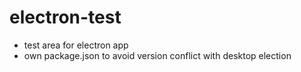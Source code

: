 # electron-test

- test area for electron app
- own package.json to avoid version conflict with desktop election
